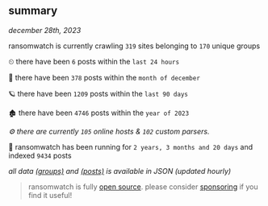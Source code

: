 
## summary
_december 28th, 2023_

ransomwatch is currently crawling `319` sites belonging to `170` unique groups

⏲ there have been `6` posts within the `last 24 hours`

🦈 there have been `378` posts within the `month of december`

🪐 there have been `1209` posts within the `last 90 days`

🏚 there have been `4746` posts within the `year of 2023`

_⚙️ there are currently `105` online hosts & `102` custom parsers._

🦕 ransomwatch has been running for `2 years, 3 months and 20 days` and indexed `9434` posts

_all data  [(groups)](http://ransomwhat.telemetry.ltd/groups) and [(posts)](http://ransomwhat.telemetry.ltd/posts) is available in JSON (updated hourly)_

> ransomwatch is fully [open source](https://github.com/joshhighet/ransomwatch#ransomwatch--). please consider [sponsoring](https://github.com/sponsors/joshhighet) if you find it useful!
